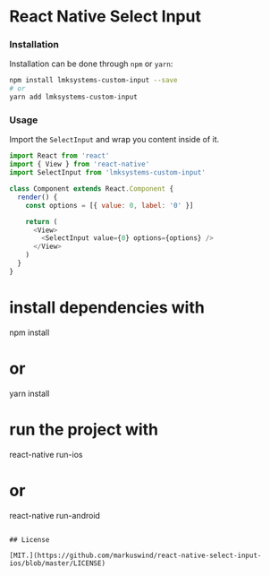 # React Native Select Input



### Installation

Installation can be done through `npm` or `yarn`:

```bash
npm install lmksystems-custom-input --save
# or
yarn add lmksystems-custom-input
```
### Usage

Import the `SelectInput` and wrap you content inside of it.

```js
import React from 'react'
import { View } from 'react-native'
import SelectInput from 'lmksystems-custom-input'

class Component extends React.Component {
  render() {
    const options = [{ value: 0, label: '0' }]

    return (
      <View>
        <SelectInput value={0} options={options} />
      </View>
    )
  }
}
```
# install dependencies with
npm install
# or
yarn install

# run the project with
react-native run-ios
# or
react-native run-android
```

## License

[MIT.](https://github.com/markuswind/react-native-select-input-ios/blob/master/LICENSE)
